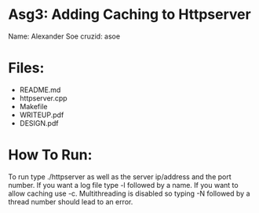 # Asg3: Adding Caching to Httpserver
Name: Alexander Soe
cruzid: asoe

# Files:
  - README.md
  - httpserver.cpp
  - Makefile
  - WRITEUP.pdf
  - DESIGN.pdf
 
# How To Run:
To run type ./httpserver as well as the server ip/address and the port number. If you want a log file type -l followed by a name. If you want to allow caching use -c. Multithreading is disabled so typing -N followed by a thread number should lead to an error.






